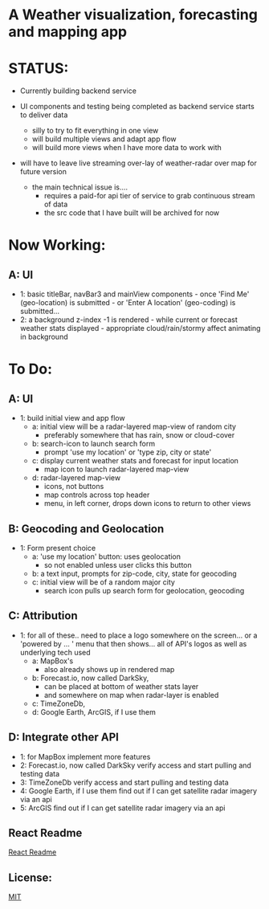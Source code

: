 # A Weather visualization, forecasting and mapping app

# STATUS:

 - Currently building backend service

 - UI components and testing being completed as backend service starts to deliver data
    - silly to try to fit everything in one view
    - will build multiple views and adapt app flow
    - will build more views when I have more data to work with

 - will have to leave live streaming over-lay of weather-radar over map for future version
   - the main technical issue is....
     - requires a paid-for api tier of service to grab continuous stream of data
     - the src code that I have built will be archived for now

# Now Working:  

## A: UI
  - 1: basic titleBar, navBar3 and mainView components
        - once 'Find Me' (geo-location) is submitted
        - or 'Enter A location' (geo-coding) is submitted...
  - 2: a background z-index -1 is rendered
        - while current or forecast weather stats displayed
        - appropriate cloud/rain/stormy affect animating in background

# To Do:


## A: UI
  - 1: build initial view and app flow
    - a: initial view will be a radar-layered map-view of random city
      - preferably somewhere that has rain, snow or cloud-cover
    - b: search-icon to launch search form
      - prompt 'use my location' or 'type zip, city or state'
    - c: display current weather stats and forecast for input location
      - map icon to launch radar-layered map-view
    - d: radar-layered map-view
      - icons, not buttons
      - map controls across top header
      - menu, in left corner, drops down icons to return to other views

## B: Geocoding and Geolocation
  - 1: Form present choice
     - a: 'use my location' button: uses geolocation
        - so not enabled unless user clicks this button
     - b: a text input, prompts for zip-code, city, state for geocoding
     - c: initial view will be of a random major city
        - search icon pulls up search form for geolocation, geocoding

## C: Attribution
  - 1: for all of these..
    need to place a logo somewhere on the screen...
      or a 'powered by ... ' menu that then shows...
        all of API's logos as well as underlying tech used
    - a: MapBox's
      - also already shows up in rendered map
    - b: Forecast.io, now called DarkSky,
      - can be placed at bottom of weather stats layer
      - and somewhere on map when radar-layer is enabled
    - c: TimeZoneDb,
    - d: Google Earth, ArcGIS, if I use them

## D: Integrate other API
  - 1: for MapBox
        implement more features
  - 2: Forecast.io, now called DarkSky
        verify access and start pulling and testing data
  - 3: TimeZoneDb
        verify access and start pulling and testing data
  - 4: Google Earth, if I use them
        find out if I can get satellite radar imagery via an api
  - 5: ArcGIS
        find out if I can get satellite radar imagery via an api

## React Readme

[React Readme](https://github.com/pereznetworks/TD-Project12/blob/master/WeatherX/reactReadme.md)

## License:

[MIT](https://github.com/pereznetworks/TD-Project12/blob/master/LICENSE)
